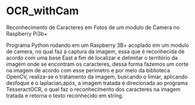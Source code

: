 # OCR_withCam
Reconhecimento de Caracteres em Fotos de um modulo de Camera no Raspberry Pi3b+

Programa Python rodando em um Raspberry 3B+ acoplado em um modulo de camera, no qual faz a captura da imagem, essa que é reconhecida de acordo com uma base East a fim de localizar e delimitar o território da imagem onde se encontram os caracteres, dessa forma fazemos um corte na imagem de acordo com esse perimetro e por meio da biblioteca OpenCV, realiza-se o tratamento da imagem, buscando o limiar, aplicando desfoque e o laplacian,após, a imagem tratada é direcionada ao programa TesseractOCR, o qual faz o reconhecimento dos caracteres na imagem tratada e retorna o texto reconhecido em string.
